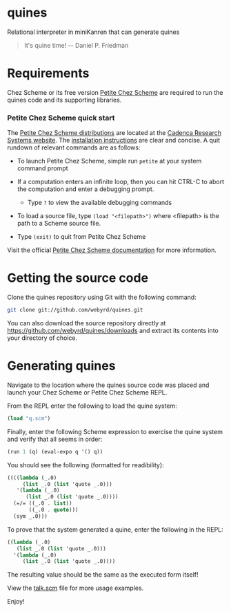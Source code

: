quines
======

Relational interpreter in miniKanren that can generate quines

> It's quine time!
> -- Daniel P. Friedman

Requirements
============

Chez Scheme or its free version [Petite Chez Scheme](http://www.scheme.com/download/#sec:petitechezscheme) are required to run the quines code and its supporting libraries.

### Petite Chez Scheme quick start

The [Petite Chez Scheme distributions](http://www.scheme.com/download/#sec:petitechezscheme) are located at the [Cadenca Research Systems website](http://www.scheme.com). The [installation instructions](http://www.scheme.com/download/#sec:install) are clear and concise.  A quit rundown of relevant commands are as follows:

 * To launch Petite Chez Scheme, simple run `petite` at your system command prompt

* If a computation enters an infinite loop, then you can hit CTRL-C to abort the computation and enter a debugging prompt.
  - Type `?` to view the available debugging commands

* To load a source file, type `(load "<filepath>")` where \<filepath\> is the path to a Scheme source file.

* Type `(exit)` to quit from Petite Chez Scheme

Visit the official [Petite Chez Scheme documentation](http://www.scheme.com/petitechezscheme.html) for more information.

Getting the source code
=======================

Clone the quines repository using Git with the following command:

```sh
git clone git://github.com/webyrd/quines.git
```

You can also download the source repository directly at <https://github.com/webyrd/quines/downloads> and extract its contents into your directory of choice.

Generating quines
=================

Navigate to the location where the quines source code was placed and launch your Chez Scheme or Petite Chez Scheme REPL.

From the REPL enter the following to load the quine system:

```scheme
(load "q.scm")
```

Finally, enter the following Scheme expression to exercise the quine system and verify that all seems in order:

```scheme
(run 1 (q) (eval-expo q '() q))
```

You should see the following (formatted for readibility):

```scheme
((((lambda (_.0)
     (list _.0 (list 'quote _.0)))
   '(lambda (_.0)
      (list _.0 (list 'quote _.0))))
  (=/= ((_.0 . list))
       ((_.0 . quote)))
  (sym _.0)))
```

To prove that the system generated a quine, enter the following in the REPL:

```scheme
((lambda (_.0)
   (list _.0 (list 'quote _.0)))
  '(lambda (_.0)
     (list _.0 (list 'quote _.0))))
```

The resulting value should be the same as the executed form itself!

View the [talk.scm](https://github.com/webyrd/quines/blob/master/talk.scm) file for more usage examples.

Enjoy!

